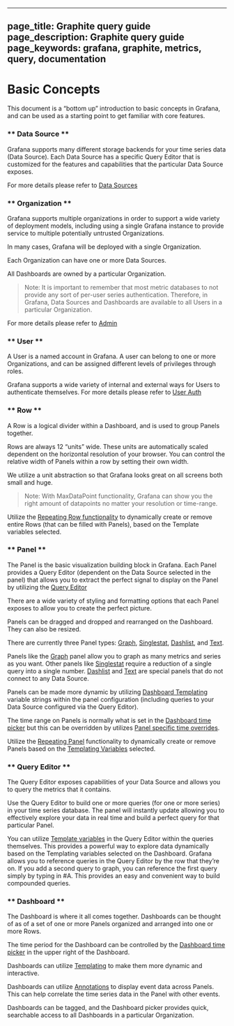 ----
page_title: Graphite query guide
page_description: Graphite query guide
page_keywords: grafana, graphite, metrics, query, documentation
---

# Basic Concepts

This document is a “bottom up” introduction to basic concepts in Grafana, and can be used as a starting point to get familiar with core features. 

### ** Data Source **
Grafana supports many different storage backends for your time series data (Data Source). Each Data Source has a specific Query Editor that is customized for the features and capabilities that the particular Data Source exposes. 

For more details please refer to [Data Sources](/datasources/graphite/)

### ** Organization **
Grafana supports multiple organizations in order to support a wide variety of deployment models, including using a single Grafana instance to provide service to multiple potentially untrusted Organizations.

In many cases, Grafana will be deployed with a single Organization.

Each Organization can have one or more Data Sources. 

All Dashboards are owned by a particular Organization.

 > Note: It is important to remember that most metric databases to not provide any sort of per-user series authentication. Therefore, in Grafana, Data Sources and Dashboards are available to all Users in a particular Organization.

For more details please refer to [Admin](/reference/admin/)

### ** User **
A User is a named account in Grafana. A user can belong to one or more Organizations, and can be assigned different levels of privileges through roles. 

Grafana supports a wide variety of internal and external ways for Users to authenticate themselves.  For more details please refer to [User Auth](/reference/http_api/#users)

### ** Row **
A Row is a logical divider within a Dashboard, and is used to group Panels together.

Rows are always 12 “units” wide. These units are automatically scaled dependent on the horizontal resolution of your browser. You can control the relative width of Panels within a row by setting their own width.

We utilize a unit abstraction so that Grafana looks great on all screens both small and huge. 

 > Note: With MaxDataPoint functionality, Grafana can show you the right amount of datapoints no matter your resolution or time-range.

Utilize the [Repeating Row functionality](/reference/templating/#utilizing-template-variables-with-repeating-panels-and-repeating-rows) to dynamically create or remove entire Rows (that can be filled with Panels), based on the Template variables selected.

### ** Panel **
The Panel is the basic visualization building block in Grafana. Each Panel provides a Query Editor (dependent on the Data Source selected in the panel) that allows you to extract the perfect signal to display on the Panel by utilizing the [Query Editor](/datasources/opentsdb/#query-editor)

There are a wide variety of styling and formatting options that each Panel exposes to allow you to create the perfect picture.

Panels can be dragged and dropped and rearranged on the Dashboard. They can also be resized.

There are currently three Panel types: [Graph](/reference/graph/), [Singlestat](/reference/singlestat/), [Dashlist](/reference/dashlist/), and [Text]().

Panels like the [Graph](/reference/graph/) panel allow you to graph as many metrics and series as you want. Other panels like [Singlestat](/reference/singlestat/) require a reduction of a single query into a single number. [Dashlist](/reference/dashlist/) and [Text]() are special panels that do not connect to any Data Source.

Panels can be made more dynamic by utilizing [Dashboard Templating](/reference/templating/) variable strings within the panel configuration (including queries to your Data Source configured via the Query Editor).

The time range on Panels is normally what is set in the [Dashboard time picker](/reference/timerange/) but this can be overridden by utilizes [Panel specific time overrides](/reference/timerange/#panel-time-override).

Utilize the [Repeating Panel](/reference/templating/#utilizing-template-variables-with-repeating-panels-and-repeating-rows) functionality to dynamically create or remove Panels based on the [Templating Variables](/reference/templating/#utilizing-template-variables-with-repeating-panels-and-repeating-rows) selected.

### ** Query Editor **
The Query Editor exposes capabilities of your Data Source and allows you to query the metrics that it contains. 

Use the Query Editor to build one or more queries (for one or more series) in your time series database. The panel will instantly update allowing you to effectively explore your data in real time and build a perfect query for that particular Panel.

You can utilize [Template variables]((/reference/templating/#utilizing-template-variables-with-repeating-panels-and-repeating-rows)) in the Query Editor within the queries themselves. This provides a powerful way to explore data dynamically based on the Templating variables selected on the Dashboard.
Grafana allows you to reference queries in the Query Editor by the row that they’re on. If you add a second query to graph, you can reference the first query simply by typing in #A. This provides an easy and convenient way to build compounded queries.

### ** Dashboard **
The Dashboard is where it all comes together. Dashboards can be thought of as of a set of one or more Panels organized and arranged into one or more Rows.

The time period for the Dashboard can be controlled by the [Dashboard time picker](/reference/timerange/) in the upper right of the Dashboard.

Dashboards can utilize [Templating](/reference/templating/) to make them more dynamic and interactive. 

Dashboards can utilize [Annotations](/reference/annotations/) to display event data across Panels. This can help correlate the time series data in the Panel with other events.

Dashboards can be tagged, and the Dashboard picker provides quick, searchable access to all Dashboards in a particular Organization.